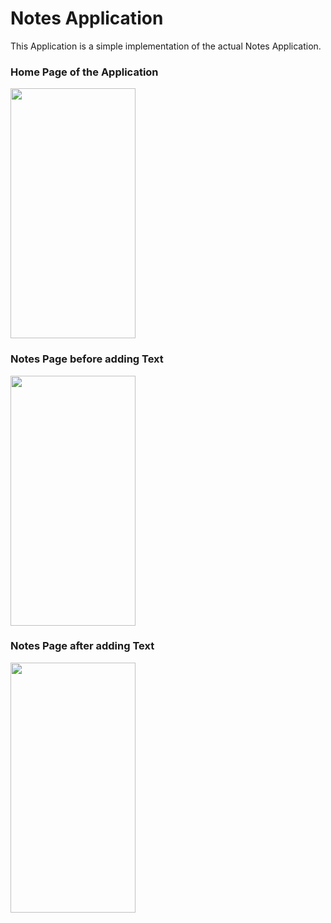 # Notes Application
This Application is a simple implementation of the actual Notes Application.

### Home Page of the Application

<img src = "https://github.com/Bhoomika73/NotesApplication/blob/main/frontend/Screeenshots/Home%20Page.jpeg" width="200" height="400">

### Notes Page before adding Text

<img src = "https://github.com/Bhoomika73/NotesApplication/blob/main/frontend/Screeenshots/Notes%20Page%20before%20adding%20Text.jpeg" width="200" height="400">

### Notes Page after adding Text

<img src = "https://github.com/Bhoomika73/NotesApplication/blob/main/frontend/Screeenshots/Notes%20Page%20after%20adding%20Text.jpeg" width="200" height="400">



